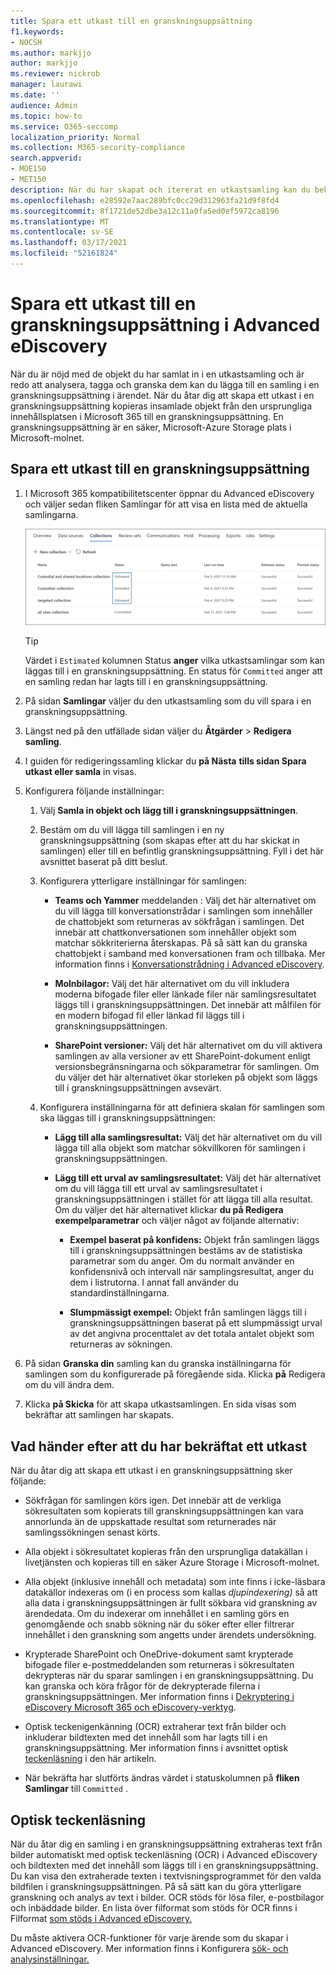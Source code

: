 ```yaml
---
title: Spara ett utkast till en granskningsuppsättning
f1.keywords:
- NOCSH
ms.author: markjjo
author: markjjo
ms.reviewer: nickrob
manager: laurawi
ms.date: ''
audience: Admin
ms.topic: how-to
ms.service: O365-seccomp
localization_priority: Normal
ms.collection: M365-security-compliance
search.appverid:
- MOE150
- MET150
description: När du har skapat och itererat en utkastsamling kan du bekräfta den i en granskningsuppsättning. När du åtar dig att skapa ett utkast läggs de insamlade objekten till för granskning. När de insamlade objekten finns i granskningsuppsättningen kan du analysera, granska och exportera dem.
ms.openlocfilehash: e28592e7aac289bfc0cc29d312963fa21d9f8fd4
ms.sourcegitcommit: 8f1721de52dbe3a12c11a0fa5ed0ef5972ca8196
ms.translationtype: MT
ms.contentlocale: sv-SE
ms.lasthandoff: 03/17/2021
ms.locfileid: "52161824"
---
```

# <a name="commit-a-draft-collection-to-a-review-set-in-advanced-ediscovery"></a>Spara ett utkast till en granskningsuppsättning i Advanced eDiscovery

När du är nöjd med de objekt du har samlat in i en utkastsamling och är redo att analysera, tagga och granska dem kan du lägga till en samling i en granskningsuppsättning i ärendet. När du åtar dig att skapa ett utkast i en granskningsuppsättning kopieras insamlade objekt från den ursprungliga innehållsplatsen i Microsoft 365 till en granskningsuppsättning. En granskningsuppsättning är en säker, Microsoft-Azure Storage plats i Microsoft-molnet.

## <a name="commit-a-draft-collection-to-a-review-set"></a>Spara ett utkast till en granskningsuppsättning

1. I Microsoft 365 kompatibilitetscenter öppnar du Advanced eDiscovery och väljer sedan fliken  Samlingar för att visa en lista med de aktuella samlingarna.

   ![Lista med samlingar i ett ärende](../media/CommitDraftCollections1.png)

   > [!TIP]
   > Värdet i `Estimated` kolumnen Status **anger** vilka utkastsamlingar som kan läggas till i en granskningsuppsättning. En status för `Committed` anger att en samling redan har lagts till i en granskningsuppsättning.

2. På sidan **Samlingar** väljer du den utkastsamling som du vill spara i en granskningsuppsättning.

3. Längst ned på den utfällade sidan väljer du **Åtgärder**  >  **Redigera samling**.

4. I guiden för redigeringssamling klickar du **på Nästa** **tills sidan Spara utkast eller samla** in visas.

5. Konfigurera följande inställningar:

   1. Välj **Samla in objekt och lägg till i granskningsuppsättningen**.

   2. Bestäm om du vill lägga till samlingen i en ny granskningsuppsättning (som skapas efter att du har skickat in samlingen) eller till en befintlig granskningsuppsättning. Fyll i det här avsnittet baserat på ditt beslut.

   3. Konfigurera ytterligare inställningar för samlingen:

       - **Teams och Yammer** meddelanden : Välj det här alternativet om du vill lägga till konversationstrådar i samlingen som innehåller de chattobjekt som returneras av sökfrågan i samlingen. Det innebär att chattkonversationen som innehåller objekt som matchar sökkriterierna återskapas. På så sätt kan du granska chattobjekt i samband med konversationen fram och tillbaka. Mer information finns i [Konversationstrådning i Advanced eDiscovery](conversation-review-sets.md).

       - **Molnbilagor:** Välj det här alternativet om du vill inkludera moderna bifogade filer eller länkade filer när samlingsresultatet läggs till i granskningsuppsättningen. Det innebär att målfilen för en modern bifogad fil eller länkad fil läggs till i granskningsuppsättningen.

       - **SharePoint versioner:** Välj det här alternativet om du vill aktivera samlingen av alla versioner av ett SharePoint-dokument enligt versionsbegränsningarna och sökparametrar för samlingen. Om du väljer det här alternativet ökar storleken på objekt som läggs till i granskningsuppsättningen avsevärt.

   4. Konfigurera inställningarna för att definiera skalan för samlingen som ska läggas till i granskningsuppsättningen:

      - **Lägg till alla samlingsresultat:** Välj det här alternativet om du vill lägga till alla objekt som matchar sökvillkoren för samlingen i granskningsuppsättningen.

      - **Lägg till ett urval av samlingsresultatet:** Välj det här alternativet om du vill lägga till ett urval av samlingsresultatet i granskningsuppsättningen i stället för att lägga till alla resultat. Om du väljer det här alternativet klickar **du på Redigera exempelparametrar** och väljer något av följande alternativ:

         - **Exempel baserat på konfidens:** Objekt från samlingen läggs till i granskningsuppsättningen bestäms av de statistiska parametrar som du anger. Om du normalt använder en konfidensnivå och intervall när samplingsresultat, anger du dem i listrutorna. I annat fall använder du standardinställningarna.

         - **Slumpmässigt exempel:** Objekt från samlingen läggs till i granskningsuppsättningen baserat på ett slumpmässigt urval av det angivna procenttalet av det totala antalet objekt som returneras av sökningen.

6. På sidan **Granska din** samling kan du granska inställningarna för samlingen som du konfigurerade på föregående sida. Klicka **på** Redigera om du vill ändra dem.

7. Klicka **på Skicka** för att skapa utkastsamlingen. En sida visas som bekräftar att samlingen har skapats.

## <a name="what-happens-after-you-commit-a-draft-collection"></a>Vad händer efter att du har bekräftat ett utkast

När du åtar dig att skapa ett utkast i en granskningsuppsättning sker följande:

- Sökfrågan för samlingen körs igen. Det innebär att de verkliga sökresultaten som kopierats till granskningsuppsättningen kan vara annorlunda än de uppskattade resultat som returnerades när samlingssökningen senast körts.

- Alla objekt i sökresultatet kopieras från den ursprungliga datakällan i livetjänsten och kopieras till en säker Azure Storage i Microsoft-molnet.

- Alla objekt (inklusive innehåll och metadata) som inte finns i icke-läsbara datakällor indexeras om (i en process som kallas *djupindexering)* så att alla data i granskningsuppsättningen är fullt sökbara vid granskning av ärendedata. Om du indexerar om innehållet i en samling görs en genomgående och snabb sökning när du söker efter eller filtrerar innehållet i den granskning som angetts under ärendets undersökning.

- Krypterade SharePoint och OneDrive-dokument samt krypterade bifogade filer e-postmeddelanden som returneras i sökresultaten dekrypteras när du sparar samlingen i en granskningsuppsättning. Du kan granska och köra frågor för de dekrypterade filerna i granskningsuppsättningen. Mer information finns i [Dekryptering i eDiscovery Microsoft 365 och eDiscovery-verktyg](ediscovery-decryption.md).

- Optisk teckenigenkänning (OCR) extraherar text från bilder och inkluderar bildtexten med det innehåll som har lagts till i en granskningsuppsättning. Mer information finns i avsnittet optisk [teckenläsning](#optical-character-recognition) i den här artikeln.

- När bekräfta har slutförts ändras värdet i statuskolumnen på **fliken Samlingar** till `Committed` .

## <a name="optical-character-recognition"></a>Optisk teckenläsning

När du åtar dig en samling i en granskningsuppsättning extraheras text från bilder automatiskt med optisk teckenläsning (OCR) i Advanced eDiscovery och bildtexten med det innehåll som läggs till i en granskningsuppsättning. Du kan visa den extraherade texten i textvisningsprogrammet för den valda bildfilen i granskningsuppsättningen. På så sätt kan du göra ytterligare granskning och analys av text i bilder. OCR stöds för lösa filer, e-postbilagor och inbäddade bilder. En lista över filformat som stöds för OCR finns i Filformat [som stöds i Advanced eDiscovery.](supported-filetypes-ediscovery20.md#image)

Du måste aktivera OCR-funktioner för varje ärende som du skapar i Advanced eDiscovery. Mer information finns i Konfigurera [sök- och analysinställningar.](configure-search-and-analytics-settings-in-advanced-ediscovery.md#optical-character-recognition-ocr)
